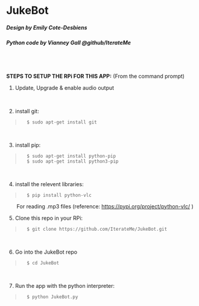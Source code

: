 # JukeBot
##### Design by Emily Cote-Desbiens
##### Python code by Vianney Gall @github/IterateMe
<br>
<br>

**STEPS TO SETUP THE RPi FOR THIS APP:**
(From the command prompt)
<br>

1) Update, Upgrade & enable audio output
<br>

2) install git:
>       $ sudo apt-get install git
<br>

3) install pip:
>       $ sudo apt-get install python-pip
>       $ sudo apt-get install python3-pip
<br>

4) install the relevent libraries:
>       $ pip install python-vlc
&nbsp;&nbsp;&nbsp;&nbsp;&nbsp;&nbsp; For reading .mp3 files (reference: https://pypi.org/project/python-vlc/ )
<br>    

5) Clone this repo in your RPi:
>       $ git clone https://github.com/IterateMe/JukeBot.git
<br>

6) Go into the JukeBot repo
>       $ cd JukeBot
<br>    

7) Run the app with the python interpreter:
>       $ python JukeBot.py
<br>
